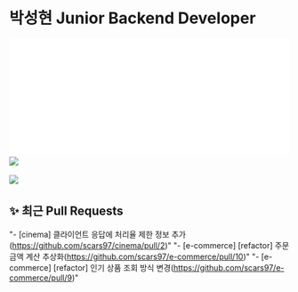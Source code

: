 # 박성현 Junior Backend Developer

<img src="isocalendar.svg"></img>
<img src="https://github-readme-stats.vercel.app/api/top-langs/?username=scars97&layout=compact&theme=transparent"></img>

<a href="https://hhpluscertificateofcompletion.oopy.io/">
  <img src="https://static.spartacodingclub.kr/hanghae99/plus/completion/badge_red.svg" />
</a>

## ✨ 최근 Pull Requests
<!-- PR-START -->
"- [cinema] 클라이언트 응답에 처리율 제한 정보 추가(https://github.com/scars97/cinema/pull/2)"
"- [e-commerce] [refactor] 주문 금액 계산 추상화(https://github.com/scars97/e-commerce/pull/10)"
"- [e-commerce] [refactor] 인기 상품 조회 방식 변경(https://github.com/scars97/e-commerce/pull/9)"
<!-- PR-END -->
